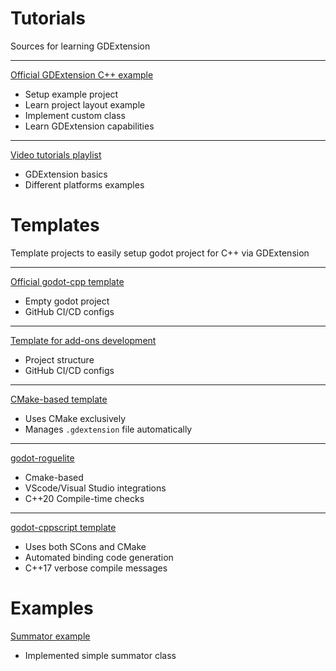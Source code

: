 # Tutorials
Sources for learning GDExtension

***

[Official GDExtension C++ example](https://docs.godotengine.org/en/stable/tutorials/scripting/gdextension/gdextension_cpp_example.html)
- Setup example project
- Learn project layout example
- Implement custom class
- Learn GDExtension capabilities

***

[Video tutorials playlist](https://www.youtube.com/playlist?list=PLhixpuPeRv9aDdsZbhTpsXguYRvMgyVQ-)
- GDExtension basics
- Different platforms examples

# Templates
Template projects to easily setup godot project for C++ via GDExtension

***

[Official godot-cpp template](https://github.com/godotengine/godot-cpp-template)
- Empty godot project
- GitHub CI/CD configs

***

[Template for add-ons development](https://github.com/nathanfranke/gdextension)
- Project structure
- GitHub CI/CD configs

***

[CMake-based template](https://github.com/asmaloney/GDExtensionTemplate)
- Uses CMake exclusively
- Manages `.gdextension` file automatically

***

[godot-roguelite](https://github.com/vorlac/godot-roguelite)
- Cmake-based
- VScode/Visual Studio integrations
- C++20 Compile-time checks

***

[godot-cppscript template](https://github.com/IvanInventor/godot-cppscript-template)
- Uses both SCons and CMake
- Automated binding code generation
- C++17 verbose compile messages

# Examples
[Summator example](https://github.com/paddy-exe/GDExtensionSummator)
- Implemented simple summator class

